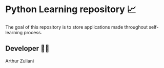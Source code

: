 # Python Learning repository :chart_with_upwards_trend:

The goal of this repository is to store applications made throughout self-learning process.

## Developer :technologist:

Arthur Zuliani
